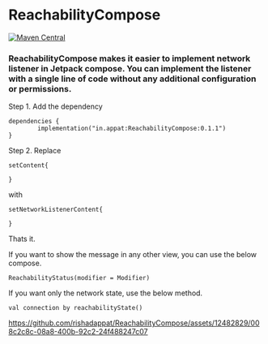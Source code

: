 # ReachabilityCompose

[![Maven Central](https://img.shields.io/maven-central/v/in.appat/ReachabilityCompose.svg)](https://central.sonatype.com/artifact/in.appat/ReachabilityCompose)

### ReachabilityCompose makes it easier to implement network listener in Jetpack compose. You can implement the listener with a single line of code without any additional configuration or permissions.


Step 1. Add the dependency

	dependencies {
	        implementation("in.appat:ReachabilityCompose:0.1.1")
	}


Step 2. Replace

	setContent{
 
	}

 with 
	
	setNetworkListenerContent{
 
	}

Thats it.


If you want to show the message in any other view, you can use the below compose.

	ReachabilityStatus(modifier = Modifier)


If you want only the network state, use the below method.

 	val connection by reachabilityState()




https://github.com/rishadappat/ReachabilityCompose/assets/12482829/008c2c8c-08a8-400b-92c2-24f488247c07


